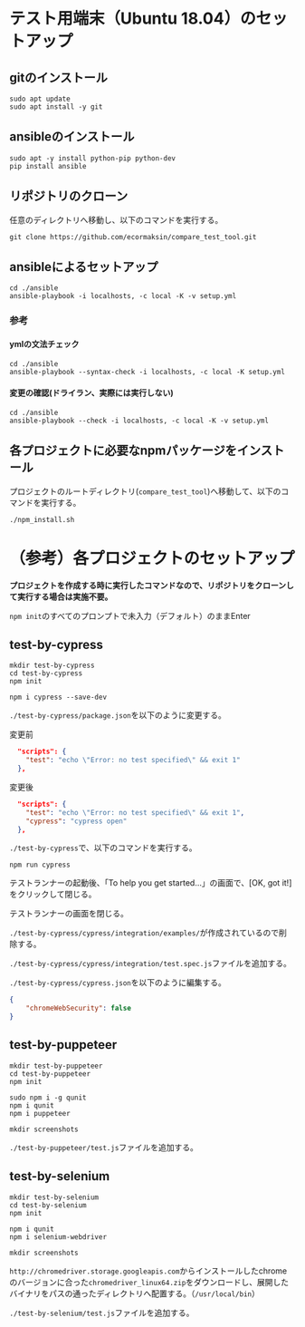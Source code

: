 # テスト用端末（Ubuntu 18.04）のセットアップ

## gitのインストール

```shell
sudo apt update
sudo apt install -y git
```

## ansibleのインストール

```shell
sudo apt -y install python-pip python-dev
pip install ansible
```

## リポジトリのクローン

任意のディレクトリへ移動し、以下のコマンドを実行する。

```shell
git clone https://github.com/ecormaksin/compare_test_tool.git
```

## ansibleによるセットアップ

```shell
cd ./ansible
ansible-playbook -i localhosts, -c local -K -v setup.yml
```

### 参考
#### ymlの文法チェック

```shell
cd ./ansible
ansible-playbook --syntax-check -i localhosts, -c local -K setup.yml
```

#### 変更の確認(ドライラン、実際には実行しない)

```shell
cd ./ansible
ansible-playbook --check -i localhosts, -c local -K -v setup.yml
```

## 各プロジェクトに必要なnpmパッケージをインストール

プロジェクトのルートディレクトリ(`compare_test_tool`)へ移動して、以下のコマンドを実行する。

```
./npm_install.sh
```

# （参考）各プロジェクトのセットアップ

**プロジェクトを作成する時に実行したコマンドなので、リポジトリをクローンして実行する場合は実施不要。**

`npm init`のすべてのプロンプトで未入力（デフォルト）のままEnter

## test-by-cypress

```shell
mkdir test-by-cypress
cd test-by-cypress
npm init

npm i cypress --save-dev
```

`./test-by-cypress/package.json`を以下のように変更する。

変更前
```JSON
  "scripts": {
    "test": "echo \"Error: no test specified\" && exit 1"
  },
```

変更後
```JSON
  "scripts": {
    "test": "echo \"Error: no test specified\" && exit 1",
    "cypress": "cypress open"
  },
```

`./test-by-cypress`で、以下のコマンドを実行する。

```
npm run cypress
```

テストランナーの起動後、「To help you get started...」の画面で、[OK, got it!]をクリックして閉じる。

テストランナーの画面を閉じる。

`./test-by-cypress/cypress/integration/examples/`が作成されているので削除する。

`./test-by-cypress/cypress/integration/test.spec.js`ファイルを追加する。

`./test-by-cypress/cypress.json`を以下のように編集する。

```JSON
{
    "chromeWebSecurity": false
}
```

## test-by-puppeteer

```
mkdir test-by-puppeteer
cd test-by-puppeteer
npm init

sudo npm i -g qunit
npm i qunit
npm i puppeteer

mkdir screenshots
```

`./test-by-puppeteer/test.js`ファイルを追加する。

## test-by-selenium

```
mkdir test-by-selenium
cd test-by-selenium
npm init

npm i qunit
npm i selenium-webdriver

mkdir screenshots
```

`http://chromedriver.storage.googleapis.com`からインストールしたchromeのバージョンに合った`chromedriver_linux64.zip`をダウンロードし、展開したバイナリをパスの通ったディレクトリへ配置する。（`/usr/local/bin`）

`./test-by-selenium/test.js`ファイルを追加する。
